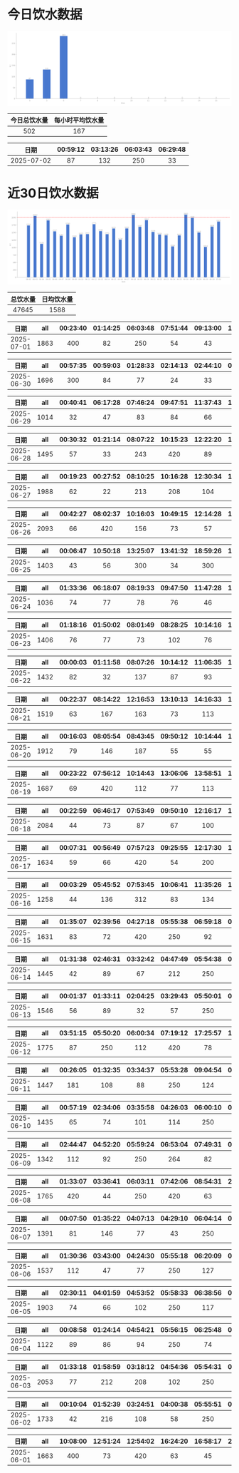 # 今日饮水数据

<div align=center>
<img src="today.png" style="zoom: 100%;" />

| 今日总饮水量 | 每小时平均饮水量 |
| :----: | :----: |
| 502 | 167 |
</div>

| 日期 | 00:59:12 | 03:13:26 | 06:03:43 | 06:29:48 |
| :----: | :----: | :----: | :----: | :----: |
| 2025-07-02 | 87 | 132 | 250 | 33 |

# 近30日饮水数据

<div align=center>
<img src="30.png"style="zoom: 100%;" />

| 总饮水量 | 日均饮水量 |
| :----: | :----: |
| 47645 | 1588 |
</div>

| 日期 | all | 00:23:40 | 01:14:25 | 06:03:48 | 07:51:44 | 09:13:00 | 16:01:22 | 17:49:56 | 18:59:54 | 20:09:37 | 20:32:34 | 21:31:40 | 22:38:02 | 22:45:18 |
| :----: | :----: | :----: | :----: | :----: | :----: | :----: | :----: | :----: | :----: | :----: | :----: | :----: | :----: | :----: |
| 2025-07-01 | 1863 | 400 | 82 | 250 | 54 | 43 | 67 | 300 | 67 | 88 | 144 | 167 | 33 | 168 |

| 日期 | all | 00:57:35 | 00:59:03 | 01:28:33 | 02:14:13 | 02:44:10 | 03:25:41 | 13:50:30 | 13:55:52 | 15:27:38 | 16:35:36 | 20:12:16 | 20:38:14 |
| :----: | :----: | :----: | :----: | :----: | :----: | :----: | :----: | :----: | :----: | :----: | :----: | :----: | :----: |
| 2025-06-30 | 1696 | 300 | 84 | 77 | 24 | 33 | 54 | 300 | 167 | 90 | 64 | 83 | 420 |

| 日期 | all | 00:40:41 | 06:17:28 | 07:46:24 | 09:47:51 | 11:37:43 | 12:19:04 | 12:46:25 | 16:43:52 | 18:33:33 | 19:24:59 | 21:02:05 | 21:25:43 | 22:24:20 |
| :----: | :----: | :----: | :----: | :----: | :----: | :----: | :----: | :----: | :----: | :----: | :----: | :----: | :----: | :----: |
| 2025-06-29 | 1014 | 32 | 47 | 83 | 84 | 66 | 47 | 24 | 300 | 33 | 56 | 88 | 72 | 82 |

| 日期 | all | 00:30:32 | 01:21:14 | 08:07:22 | 10:15:23 | 12:22:20 | 13:08:54 | 16:30:16 | 19:22:21 | 21:30:25 | 21:59:37 | 23:38:52 |
| :----: | :----: | :----: | :----: | :----: | :----: | :----: | :----: | :----: | :----: | :----: | :----: | :----: |
| 2025-06-28 | 1495 | 57 | 33 | 243 | 420 | 89 | 75 | 45 | 43 | 300 | 107 | 83 |

| 日期 | all | 00:19:23 | 00:27:52 | 08:10:25 | 10:16:28 | 12:30:34 | 13:03:37 | 14:13:42 | 15:15:02 | 15:49:05 | 16:39:18 | 18:15:43 | 18:38:40 | 19:25:00 | 19:32:52 | 20:19:04 | 22:00:23 | 23:38:00 |
| :----: | :----: | :----: | :----: | :----: | :----: | :----: | :----: | :----: | :----: | :----: | :----: | :----: | :----: | :----: | :----: | :----: | :----: | :----: |
| 2025-06-27 | 1988 | 62 | 22 | 213 | 208 | 104 | 78 | 113 | 89 | 101 | 107 | 83 | 83 | 83 | 167 | 63 | 300 | 112 |

| 日期 | all | 00:42:27 | 08:02:37 | 10:16:03 | 10:49:15 | 12:14:28 | 14:57:42 | 15:24:07 | 17:30:08 | 19:04:50 | 19:29:00 | 22:05:32 | 22:47:20 | 23:12:14 |
| :----: | :----: | :----: | :----: | :----: | :----: | :----: | :----: | :----: | :----: | :----: | :----: | :----: | :----: | :----: |
| 2025-06-26 | 2093 | 66 | 420 | 156 | 73 | 57 | 74 | 287 | 164 | 103 | 113 | 300 | 166 | 1 |

| 日期 | all | 00:06:47 | 10:50:18 | 13:25:07 | 13:41:32 | 18:59:26 | 19:01:15 | 20:32:48 | 21:04:30 | 22:30:46 | 23:00:15 |
| :----: | :----: | :----: | :----: | :----: | :----: | :----: | :----: | :----: | :----: | :----: | :----: |
| 2025-06-25 | 1403 | 43 | 56 | 300 | 34 | 300 | 420 | 64 | 83 | 56 | 47 |

| 日期 | all | 01:33:36 | 06:18:07 | 08:19:33 | 09:47:50 | 11:47:28 | 12:45:06 | 13:29:45 | 14:59:36 | 17:16:08 | 21:16:33 | 21:36:40 | 22:35:32 |
| :----: | :----: | :----: | :----: | :----: | :----: | :----: | :----: | :----: | :----: | :----: | :----: | :----: | :----: |
| 2025-06-24 | 1036 | 74 | 77 | 78 | 76 | 46 | 66 | 57 | 24 | 117 | 200 | 188 | 33 |

| 日期 | all | 01:18:16 | 01:50:02 | 08:01:49 | 08:28:25 | 10:14:16 | 10:54:24 | 11:30:17 | 12:17:06 | 12:42:55 | 14:04:12 | 14:32:17 | 14:44:18 | 17:36:20 | 18:03:40 | 19:43:19 | 21:35:46 | 22:14:52 |
| :----: | :----: | :----: | :----: | :----: | :----: | :----: | :----: | :----: | :----: | :----: | :----: | :----: | :----: | :----: | :----: | :----: | :----: | :----: |
| 2025-06-23 | 1406 | 76 | 77 | 73 | 102 | 76 | 58 | 53 | 88 | 43 | 82 | 77 | 66 | 112 | 66 | 83 | 184 | 90 |

| 日期 | all | 00:00:03 | 01:11:58 | 08:07:26 | 10:14:12 | 11:06:35 | 14:46:30 | 15:17:10 | 17:58:25 | 19:36:16 | 20:20:28 | 22:26:32 | 23:07:50 |
| :----: | :----: | :----: | :----: | :----: | :----: | :----: | :----: | :----: | :----: | :----: | :----: | :----: | :----: |
| 2025-06-22 | 1432 | 82 | 32 | 137 | 87 | 93 | 300 | 93 | 84 | 90 | 32 | 300 | 102 |

| 日期 | all | 00:22:37 | 08:14:22 | 12:16:53 | 13:10:13 | 14:16:33 | 15:10:08 | 15:42:01 | 18:18:58 | 18:40:26 | 19:42:11 | 22:00:59 | 22:47:55 |
| :----: | :----: | :----: | :----: | :----: | :----: | :----: | :----: | :----: | :----: | :----: | :----: | :----: | :----: |
| 2025-06-21 | 1519 | 63 | 167 | 163 | 73 | 113 | 127 | 78 | 102 | 113 | 146 | 300 | 74 |

| 日期 | all | 00:16:03 | 08:05:54 | 08:43:45 | 09:50:12 | 10:14:44 | 12:29:49 | 14:41:48 | 16:17:37 | 16:58:21 | 17:34:53 | 17:42:35 | 20:22:28 | 22:18:10 | 22:22:04 | 23:14:22 |
| :----: | :----: | :----: | :----: | :----: | :----: | :----: | :----: | :----: | :----: | :----: | :----: | :----: | :----: | :----: | :----: | :----: |
| 2025-06-20 | 1912 | 79 | 146 | 187 | 55 | 55 | 90 | 420 | 89 | 102 | 93 | 32 | 77 | 300 | 93 | 94 |

| 日期 | all | 00:23:22 | 07:56:12 | 10:14:43 | 13:06:06 | 13:58:51 | 14:58:39 | 15:27:50 | 16:25:03 | 16:58:37 | 17:37:09 | 18:59:26 | 20:32:54 | 21:00:11 | 21:26:37 | 22:52:59 |
| :----: | :----: | :----: | :----: | :----: | :----: | :----: | :----: | :----: | :----: | :----: | :----: | :----: | :----: | :----: | :----: | :----: |
| 2025-06-19 | 1687 | 69 | 420 | 112 | 77 | 113 | 75 | 112 | 84 | 43 | 78 | 217 | 68 | 88 | 48 | 83 |

| 日期 | all | 00:22:59 | 06:46:17 | 07:53:49 | 09:50:10 | 12:16:17 | 13:09:30 | 14:16:27 | 15:27:57 | 15:59:15 | 17:32:51 | 18:17:46 | 19:08:12 | 20:27:52 | 21:24:48 | 21:45:34 | 21:56:17 | 22:58:26 | 23:19:57 |
| :----: | :----: | :----: | :----: | :----: | :----: | :----: | :----: | :----: | :----: | :----: | :----: | :----: | :----: | :----: | :----: | :----: | :----: | :----: | :----: |
| 2025-06-18 | 2084 | 44 | 73 | 87 | 67 | 100 | 182 | 103 | 187 | 420 | 117 | 44 | 121 | 52 | 200 | 66 | 117 | 72 | 32 |

| 日期 | all | 00:07:31 | 00:56:49 | 07:57:23 | 09:25:55 | 12:17:30 | 15:00:23 | 15:00:24 | 15:49:54 | 17:38:19 | 22:27:56 | 22:53:33 | 23:09:48 | 23:50:16 |
| :----: | :----: | :----: | :----: | :----: | :----: | :----: | :----: | :----: | :----: | :----: | :----: | :----: | :----: | :----: |
| 2025-06-17 | 1634 | 59 | 66 | 420 | 54 | 200 | 45 | 82 | 52 | 112 | 300 | 103 | 98 | 43 |

| 日期 | all | 00:03:29 | 05:45:52 | 07:53:45 | 10:06:41 | 11:35:26 | 12:18:20 | 13:05:39 | 13:44:17 | 16:44:06 | 19:18:25 | 23:24:50 |
| :----: | :----: | :----: | :----: | :----: | :----: | :----: | :----: | :----: | :----: | :----: | :----: | :----: |
| 2025-06-16 | 1258 | 44 | 136 | 312 | 83 | 134 | 200 | 54 | 103 | 46 | 64 | 82 |

| 日期 | all | 01:35:07 | 02:39:56 | 04:27:18 | 05:55:38 | 06:59:18 | 07:42:03 | 08:15:44 | 16:54:46 | 18:09:08 | 18:28:33 | 19:57:11 | 21:05:03 |
| :----: | :----: | :----: | :----: | :----: | :----: | :----: | :----: | :----: | :----: | :----: | :----: | :----: | :----: |
| 2025-06-15 | 1631 | 83 | 72 | 420 | 250 | 92 | 77 | 102 | 67 | 73 | 22 | 73 | 300 |

| 日期 | all | 01:31:38 | 02:46:31 | 03:32:42 | 04:47:49 | 05:54:38 | 07:39:39 | 09:06:17 | 14:30:34 | 16:16:29 | 17:41:04 | 22:39:24 |
| :----: | :----: | :----: | :----: | :----: | :----: | :----: | :----: | :----: | :----: | :----: | :----: | :----: |
| 2025-06-14 | 1445 | 42 | 89 | 67 | 212 | 250 | 264 | 67 | 54 | 34 | 300 | 66 |

| 日期 | all | 00:01:37 | 01:33:11 | 02:04:25 | 03:29:43 | 05:50:01 | 06:43:21 | 16:19:56 | 17:08:57 | 17:58:10 | 20:33:56 | 22:13:45 | 22:43:49 | 23:24:29 |
| :----: | :----: | :----: | :----: | :----: | :----: | :----: | :----: | :----: | :----: | :----: | :----: | :----: | :----: | :----: |
| 2025-06-13 | 1546 | 56 | 89 | 32 | 57 | 250 | 420 | 86 | 47 | 112 | 189 | 44 | 87 | 77 |

| 日期 | all | 03:51:15 | 05:50:20 | 06:00:34 | 07:19:12 | 17:25:57 | 18:55:29 | 20:38:40 | 23:03:59 | 23:32:48 |
| :----: | :----: | :----: | :----: | :----: | :----: | :----: | :----: | :----: | :----: | :----: |
| 2025-06-12 | 1775 | 87 | 250 | 112 | 420 | 78 | 250 | 77 | 420 | 81 |

| 日期 | all | 00:26:05 | 01:32:35 | 03:34:37 | 05:53:28 | 09:04:54 | 09:35:48 | 17:18:42 | 17:46:06 | 20:32:17 | 21:13:52 | 23:14:02 |
| :----: | :----: | :----: | :----: | :----: | :----: | :----: | :----: | :----: | :----: | :----: | :----: | :----: |
| 2025-06-11 | 1447 | 181 | 108 | 88 | 250 | 124 | 22 | 78 | 141 | 83 | 289 | 83 |

| 日期 | all | 00:57:19 | 02:34:06 | 03:35:58 | 04:26:03 | 06:00:10 | 06:17:51 | 09:01:29 | 16:37:07 | 18:06:56 | 20:47:06 | 22:33:49 |
| :----: | :----: | :----: | :----: | :----: | :----: | :----: | :----: | :----: | :----: | :----: | :----: | :----: |
| 2025-06-10 | 1435 | 65 | 74 | 101 | 114 | 250 | 188 | 91 | 89 | 200 | 44 | 219 |

| 日期 | all | 02:44:47 | 04:52:20 | 05:59:24 | 06:53:04 | 07:49:31 | 09:27:46 | 10:01:05 | 17:17:11 | 18:48:26 | 20:11:12 | 20:37:00 | 22:43:44 |
| :----: | :----: | :----: | :----: | :----: | :----: | :----: | :----: | :----: | :----: | :----: | :----: | :----: | :----: |
| 2025-06-09 | 1342 | 112 | 92 | 250 | 264 | 82 | 81 | 44 | 73 | 74 | 56 | 112 | 102 |

| 日期 | all | 01:33:07 | 03:36:41 | 06:03:11 | 07:42:06 | 08:54:31 | 20:38:03 | 21:47:53 | 22:46:31 |
| :----: | :----: | :----: | :----: | :----: | :----: | :----: | :----: | :----: | :----: |
| 2025-06-08 | 1765 | 420 | 44 | 250 | 420 | 63 | 72 | 76 | 420 |

| 日期 | all | 00:07:50 | 01:35:22 | 04:07:13 | 04:29:10 | 06:04:14 | 07:14:54 | 07:37:22 | 08:14:25 | 09:35:21 | 18:20:54 | 18:21:08 | 19:01:59 | 20:34:59 | 22:42:02 |
| :----: | :----: | :----: | :----: | :----: | :----: | :----: | :----: | :----: | :----: | :----: | :----: | :----: | :----: | :----: | :----: |
| 2025-06-07 | 1391 | 81 | 146 | 77 | 43 | 250 | 62 | 166 | 88 | 34 | 100 | 113 | 47 | 82 | 102 |

| 日期 | all | 01:30:36 | 03:43:00 | 04:24:30 | 05:55:18 | 06:20:09 | 07:03:21 | 09:07:03 | 18:04:55 | 20:38:24 | 22:29:13 |
| :----: | :----: | :----: | :----: | :----: | :----: | :----: | :----: | :----: | :----: | :----: | :----: |
| 2025-06-06 | 1537 | 112 | 47 | 77 | 250 | 127 | 244 | 101 | 300 | 91 | 188 |

| 日期 | all | 02:30:11 | 04:01:59 | 04:53:52 | 05:58:33 | 06:38:56 | 07:18:18 | 08:45:41 | 11:35:39 | 17:53:22 | 18:31:56 | 18:58:04 | 20:33:19 | 21:32:39 | 22:26:42 | 22:52:59 |
| :----: | :----: | :----: | :----: | :----: | :----: | :----: | :----: | :----: | :----: | :----: | :----: | :----: | :----: | :----: | :----: | :----: |
| 2025-06-05 | 1903 | 74 | 66 | 102 | 250 | 117 | 126 | 32 | 46 | 300 | 78 | 52 | 102 | 94 | 44 | 420 |

| 日期 | all | 00:08:58 | 01:24:14 | 04:54:21 | 05:56:15 | 06:25:48 | 07:10:43 | 16:41:10 | 19:11:44 | 20:33:43 | 21:08:46 | 22:53:33 |
| :----: | :----: | :----: | :----: | :----: | :----: | :----: | :----: | :----: | :----: | :----: | :----: | :----: |
| 2025-06-04 | 1122 | 89 | 86 | 94 | 250 | 74 | 104 | 200 | 54 | 62 | 62 | 47 |

| 日期 | all | 01:33:18 | 01:58:59 | 03:18:12 | 04:54:36 | 05:54:31 | 06:37:23 | 07:09:31 | 08:12:11 | 09:25:30 | 15:23:06 | 17:58:37 | 20:55:21 | 21:35:45 | 22:32:40 | 23:24:53 |
| :----: | :----: | :----: | :----: | :----: | :----: | :----: | :----: | :----: | :----: | :----: | :----: | :----: | :----: | :----: | :----: | :----: |
| 2025-06-03 | 2053 | 77 | 212 | 208 | 102 | 250 | 88 | 91 | 59 | 34 | 34 | 200 | 102 | 64 | 420 | 112 |

| 日期 | all | 00:10:04 | 01:52:39 | 03:24:51 | 04:00:38 | 05:55:51 | 06:53:05 | 07:52:24 | 09:21:12 | 13:39:16 | 17:13:43 | 20:29:21 | 20:57:20 | 22:49:34 | 23:51:03 |
| :----: | :----: | :----: | :----: | :----: | :----: | :----: | :----: | :----: | :----: | :----: | :----: | :----: | :----: | :----: | :----: |
| 2025-06-02 | 1733 | 42 | 216 | 108 | 58 | 250 | 104 | 69 | 97 | 103 | 200 | 93 | 74 | 32 | 287 |

| 日期 | all | 10:08:00 | 12:51:24 | 12:54:02 | 16:24:20 | 16:58:17 | 20:53:38 | 23:57:03 |
| :----: | :----: | :----: | :----: | :----: | :----: | :----: | :----: | :----: |
| 2025-06-01 | 1663 | 400 | 73 | 420 | 63 | 45 | 262 | 400 |

